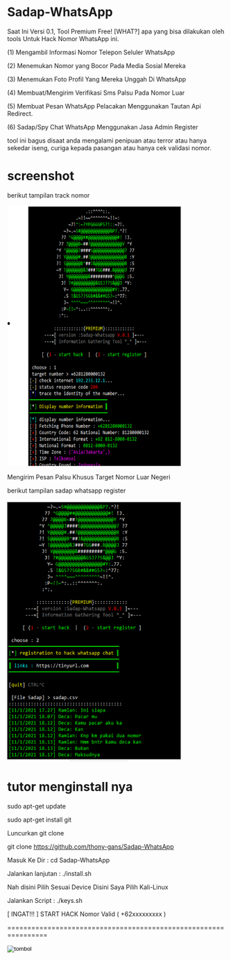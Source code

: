 # Sadap-WhatsApp
Saat Ini Versi 0.1, Tool Premium Free! [WHAT?] apa yang bisa dilakukan oleh tools Untuk Hack Nomor WhatsApp ini.

(1) Mengambil Informasi Nomor Telepon Seluler WhatsApp

(2) Menemukan Nomor yang Bocor Pada Media Sosial Mereka

(3) Menemukan Foto Profil Yang Mereka Unggah Di WhatsApp

(4) Membuat/Mengirim Verifikasi Sms Palsu Pada Nomor Luar

(5) Membuat Pesan WhatsApp Pelacakan Menggunakan Tautan Api Redirect.

(6) Sadap/Spy Chat WhatsApp Menggunakan Jasa Admin Register 

tool ini bagus disaat anda mengalami penipuan atau terror
atau hanya sekedar iseng, curiga kepada pasangan atau hanya cek validasi nomor.

# screenshot

berikut tampilan track nomor

<img src="screenshoot1.PNG" alt="linux" style="width:400px;height:600px"/>

Mengirim Pesan Palsu Khusus Target Nomor Luar Negeri

berikut tampilan sadap whatsapp register

<img src="sadapwhatsapp.PNG" alt="linux" style="width:400px;height:600px"/>

# tutor menginstall nya

sudo apt-get update

sudo apt-get install git

Luncurkan git clone

git clone https://github.com/thony-gans/Sadap-WhatsApp

Masuk Ke Dir : cd Sadap-WhatsApp

Jalankan lanjutan : ./install.sh

Nah disini Pilih Sesuai Device Disini Saya Pilih Kali-Linux

Jalankan Script : ./keys.sh

[ INGAT!!! ] START HACK Nomor Valid ( +62xxxxxxxxx )

================================================================

<input type="image" src="https://t-2.tstatic.net/tribunnewswiki/foto/bank/images/Logo-YouTube.jpg" alt="tombol">

